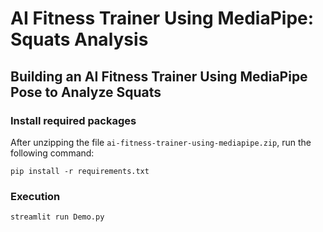 # AI Fitness Trainer Using MediaPipe: Squats Analysis


## Building an AI Fitness Trainer Using MediaPipe Pose to Analyze Squats


### Install required packages

After unzipping the file `ai-fitness-trainer-using-mediapipe.zip`, run the following command:
```
pip install -r requirements.txt
```

### Execution

```
streamlit run Demo.py
```


